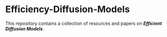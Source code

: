 # Efficiency-Diffusion-Models
This repository contains a collection of resources and papers on ***Efficient Diffusion Models***.
